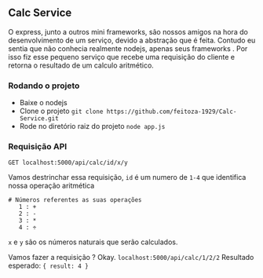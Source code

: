 ## Calc Service
O express, junto a outros mini frameworks, são nossos amigos na hora do desenvolvimento de um serviço, devido a abstração que é feita.
 Contudo eu sentia que não conhecia realmente nodejs, apenas seus frameworks . Por isso fiz esse pequeno serviço que recebe uma requisição do cliente e retorna o resultado de um calculo aritmético.

### Rodando o projeto

- Baixe o nodejs
- Clone o projeto `git clone https://github.com/feitoza-1929/Calc-Service.git`
- Rode no diretório raiz do projeto `node app.js`

### Requisição API
`GET localhost:5000/api/calc/id/x/y`

Vamos destrinchar essa requisição, `id` é um numero de `1-4` que identifica nossa operação aritmética 
```
# Números referentes as suas operações
   1 : +
   2 : -
   3 : *
   4 : ÷
```

`x` e `y` são os números naturais que serão calculados.

Vamos fazer a requisição ? Okay.
```localhost:5000/api/calc/1/2/2```
Resultado esperado:
```{ result: 4 }```

